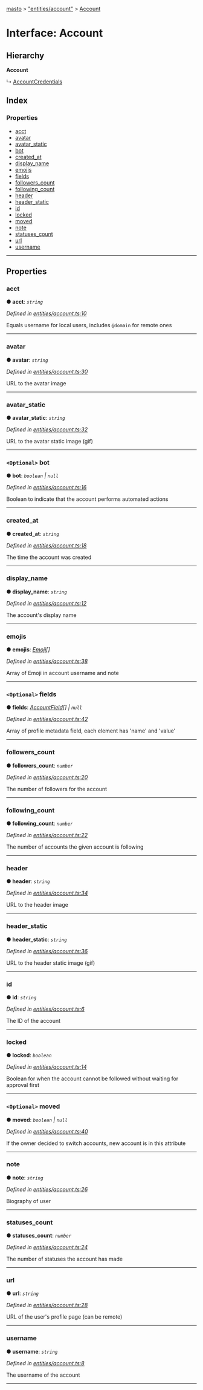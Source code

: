 [masto](../README.md) > ["entities/account"](../modules/_entities_account_.md) > [Account](../interfaces/_entities_account_.account.md)

# Interface: Account

## Hierarchy

**Account**

↳  [AccountCredentials](_entities_account_.accountcredentials.md)

## Index

### Properties

* [acct](_entities_account_.account.md#acct)
* [avatar](_entities_account_.account.md#avatar)
* [avatar_static](_entities_account_.account.md#avatar_static)
* [bot](_entities_account_.account.md#bot)
* [created_at](_entities_account_.account.md#created_at)
* [display_name](_entities_account_.account.md#display_name)
* [emojis](_entities_account_.account.md#emojis)
* [fields](_entities_account_.account.md#fields)
* [followers_count](_entities_account_.account.md#followers_count)
* [following_count](_entities_account_.account.md#following_count)
* [header](_entities_account_.account.md#header)
* [header_static](_entities_account_.account.md#header_static)
* [id](_entities_account_.account.md#id)
* [locked](_entities_account_.account.md#locked)
* [moved](_entities_account_.account.md#moved)
* [note](_entities_account_.account.md#note)
* [statuses_count](_entities_account_.account.md#statuses_count)
* [url](_entities_account_.account.md#url)
* [username](_entities_account_.account.md#username)

---

## Properties

<a id="acct"></a>

###  acct

**● acct**: *`string`*

*Defined in [entities/account.ts:10](https://github.com/neet/masto.js/blob/cdad6ed/src/entities/account.ts#L10)*

Equals username for local users, includes `@domain` for remote ones

___
<a id="avatar"></a>

###  avatar

**● avatar**: *`string`*

*Defined in [entities/account.ts:30](https://github.com/neet/masto.js/blob/cdad6ed/src/entities/account.ts#L30)*

URL to the avatar image

___
<a id="avatar_static"></a>

###  avatar_static

**● avatar_static**: *`string`*

*Defined in [entities/account.ts:32](https://github.com/neet/masto.js/blob/cdad6ed/src/entities/account.ts#L32)*

URL to the avatar static image (gif)

___
<a id="bot"></a>

### `<Optional>` bot

**● bot**: *`boolean` \| `null`*

*Defined in [entities/account.ts:16](https://github.com/neet/masto.js/blob/cdad6ed/src/entities/account.ts#L16)*

Boolean to indicate that the account performs automated actions

___
<a id="created_at"></a>

###  created_at

**● created_at**: *`string`*

*Defined in [entities/account.ts:18](https://github.com/neet/masto.js/blob/cdad6ed/src/entities/account.ts#L18)*

The time the account was created

___
<a id="display_name"></a>

###  display_name

**● display_name**: *`string`*

*Defined in [entities/account.ts:12](https://github.com/neet/masto.js/blob/cdad6ed/src/entities/account.ts#L12)*

The account's display name

___
<a id="emojis"></a>

###  emojis

**● emojis**: *[Emoji](_entities_emoji_.emoji.md)[]*

*Defined in [entities/account.ts:38](https://github.com/neet/masto.js/blob/cdad6ed/src/entities/account.ts#L38)*

Array of Emoji in account username and note

___
<a id="fields"></a>

### `<Optional>` fields

**● fields**: *[AccountField](_entities_account_.accountfield.md)[] \| `null`*

*Defined in [entities/account.ts:42](https://github.com/neet/masto.js/blob/cdad6ed/src/entities/account.ts#L42)*

Array of profile metadata field, each element has 'name' and 'value'

___
<a id="followers_count"></a>

###  followers_count

**● followers_count**: *`number`*

*Defined in [entities/account.ts:20](https://github.com/neet/masto.js/blob/cdad6ed/src/entities/account.ts#L20)*

The number of followers for the account

___
<a id="following_count"></a>

###  following_count

**● following_count**: *`number`*

*Defined in [entities/account.ts:22](https://github.com/neet/masto.js/blob/cdad6ed/src/entities/account.ts#L22)*

The number of accounts the given account is following

___
<a id="header"></a>

###  header

**● header**: *`string`*

*Defined in [entities/account.ts:34](https://github.com/neet/masto.js/blob/cdad6ed/src/entities/account.ts#L34)*

URL to the header image

___
<a id="header_static"></a>

###  header_static

**● header_static**: *`string`*

*Defined in [entities/account.ts:36](https://github.com/neet/masto.js/blob/cdad6ed/src/entities/account.ts#L36)*

URL to the header static image (gif)

___
<a id="id"></a>

###  id

**● id**: *`string`*

*Defined in [entities/account.ts:6](https://github.com/neet/masto.js/blob/cdad6ed/src/entities/account.ts#L6)*

The ID of the account

___
<a id="locked"></a>

###  locked

**● locked**: *`boolean`*

*Defined in [entities/account.ts:14](https://github.com/neet/masto.js/blob/cdad6ed/src/entities/account.ts#L14)*

Boolean for when the account cannot be followed without waiting for approval first

___
<a id="moved"></a>

### `<Optional>` moved

**● moved**: *`boolean` \| `null`*

*Defined in [entities/account.ts:40](https://github.com/neet/masto.js/blob/cdad6ed/src/entities/account.ts#L40)*

If the owner decided to switch accounts, new account is in this attribute

___
<a id="note"></a>

###  note

**● note**: *`string`*

*Defined in [entities/account.ts:26](https://github.com/neet/masto.js/blob/cdad6ed/src/entities/account.ts#L26)*

Biography of user

___
<a id="statuses_count"></a>

###  statuses_count

**● statuses_count**: *`number`*

*Defined in [entities/account.ts:24](https://github.com/neet/masto.js/blob/cdad6ed/src/entities/account.ts#L24)*

The number of statuses the account has made

___
<a id="url"></a>

###  url

**● url**: *`string`*

*Defined in [entities/account.ts:28](https://github.com/neet/masto.js/blob/cdad6ed/src/entities/account.ts#L28)*

URL of the user's profile page (can be remote)

___
<a id="username"></a>

###  username

**● username**: *`string`*

*Defined in [entities/account.ts:8](https://github.com/neet/masto.js/blob/cdad6ed/src/entities/account.ts#L8)*

The username of the account

___

